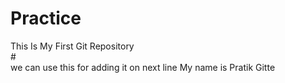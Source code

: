# Practice
This Is My First Git Repository\
#<br> we can use this for adding it on next line
My name is Pratik Gitte
